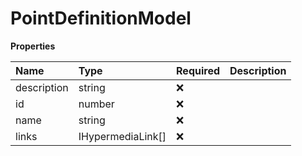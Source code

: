 # PointDefinitionModel

**Properties**

| Name        | Type              | Required | Description |
| :---------- | :---------------- | :------- | :---------- |
| description | string            | ❌       |             |
| id          | number            | ❌       |             |
| name        | string            | ❌       |             |
| links       | IHypermediaLink[] | ❌       |             |
